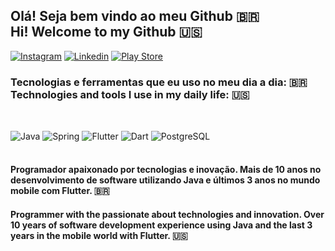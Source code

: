 ## Olá! Seja bem vindo ao meu Github 🇧🇷 <br /> Hi! Welcome to my Github 🇺🇸

[![Instagram](https://img.shields.io/badge/Instagram-E4405F?style=for-the-badge&logo=instagram&logoColor=white)](https://instragram.com/allanteles.s)
[![Linkedin](	https://img.shields.io/badge/LinkedIn-0077B5?style=for-the-badge&logo=linkedin&logoColor=white)](https://www.linkedin.com/in/allan-teles-70257720/)
[![Play Store](https://img.shields.io/badge/Google_Play-414141?style=for-the-badge&logo=google-play&logoColor=red)](https://play.google.com/store/apps/developer?id=DuallMedia+Corp.&hl=pt_BR&gl=US)

### Tecnologias e ferramentas que eu uso no meu dia a dia: 🇧🇷 <br /> Technologies and tools I use in my daily life: 🇺🇸
##

<div style="display: inline_block"> <br />
  <img align="center" alt="Java" src="https://img.shields.io/badge/Java-EC4A3F?style=for-the-badge&logo=openjdk&logoColor=white" />
  <img align="center" alt="Spring" src="https://img.shields.io/badge/Spring-6DB33F?style=for-the-badge&logo=spring&logoColor=white" />
  <img align="center" alt="Flutter" src="https://img.shields.io/badge/Flutter-02569B?style=for-the-badge&logo=flutter&logoColor=white" />
  <img align="center" alt="Dart" src="https://img.shields.io/badge/Dart-0175C2?style=for-the-badge&logo=dart&logoColor=white" />
  <img align="center" alt="PostgreSQL" src="https://img.shields.io/badge/PostgreSQL-316192?style=for-the-badge&logo=postgresql&logoColor=white" />  
</div> <br />

#### Programador apaixonado por tecnologias e inovação. Mais de 10 anos no desenvolvimento de software utilizando Java e últimos 3 anos no mundo mobile com Flutter. 🇧🇷

#### Programmer with the passionate about technologies and innovation. Over 10 years of software development experience using Java and the last 3 years in the mobile world with Flutter. 🇺🇸

